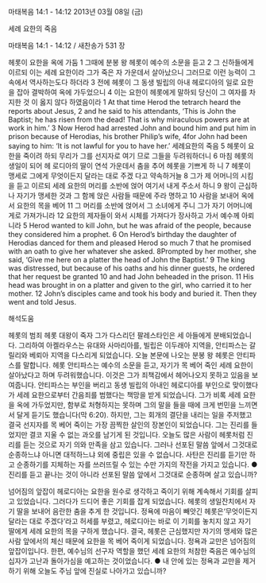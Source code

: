 마태복음 14:1 - 14:12 
2013년 03월 08일 (금)

세례 요한의 죽음



마태복음 14:1 - 14:12 / 새찬송가 531 장


헤롯이 요한을 옥에 가둠
1 그때에 분봉 왕 헤롯이 예수의 소문을 듣고 2 그
신하들에게 이르되 이는 세례 요한이라 그가 죽은
자 가운데서 살아났으니 그러므로 이런 능력이 그 속에서
역사하는도다 하더라 3 전에 헤롯이 그 동생 빌립의 아내
헤로디아의 일로 요한을 잡아 결박하여 옥에 가두었으니 4
이는 요한이 헤롯에게 말하되 당신이 그 여자를 차지한 것
이 옳지 않다 하였음이라
1 At that time Herod the tetrarch heard the reports about Jesus, 2 and he said
to his attendants, ‘This is John the Baptist; he has risen from the dead! That is
why miraculous powers are at work in him.’ 3 Now Herod had arrested John
and bound him and put him in prison because of Herodias, his brother Philip’s
wife, 4for John had been saying to him: ‘It is not lawful for you to have her.’
세례요한의 죽음
5 헤롯이 요한을 죽이려 하되 무리가 그를 선지자로 여기
므로 그들을 두려워하더니 6 마침 헤롯의 생일이 되어 헤
로디아의 딸이 연석 가운데서 춤을 추어 헤롯을 기쁘게 하
니 7 헤롯이 맹세로 그에게 무엇이든지 달라는 대로 주겠
다고 약속하거늘 8 그가 제 어머니의 시킴을 듣고 이르되
세례 요한의 머리를 소반에 얹어 여기서 내게 주소서 하니
9 왕이 근심하나 자기가 맹세한 것과 그 함께 앉은 사람들
때문에 주라 명하고 10 사람을 보내어 옥에서 요한의 목을
베어 11 그 머리를 소반에 얹어서 그 소녀에게 주니 그가
자기 어머니에게로 가져가니라 12 요한의 제자들이 와서
시체를 가져다가 장사하고 가서 예수께 아뢰니라
5 Herod wanted to kill John, but he was afraid of the people, because they
considered him a prophet. 6 On Herod’s birthday the daughter of Herodias
danced for them and pleased Herod so much 7 that he promised with an oath
to give her whatever she asked. 8Prompted by her mother, she said, ‘Give me
here on a platter the head of John the Baptist.’ 9 The king was distressed, but
because of his oaths and his dinner guests, he ordered that her request be
granted 10 and had John beheaded in the prison. 11 His head was brought in
on a platter and given to the girl, who carried it to her mother. 12 John’s
disciples came and took his body and buried it. Then they went and told Jesus.

해석도움





헤롯의 범죄 
헤롯 대왕이 죽자 그가 다스리던 팔레스타인은 세 아들에게 분배되었습니다. 그리하여 아켈라우스는 유대와 사마리아를, 빌립은 이두래아 지역을, 안티파스는 갈릴리와 베뢰아 지역을 다스리게 되었습니다. 오늘 본문에 나오는 분봉 왕 헤롯은 안티파스를 말합니다. 헤롯 안티파스는 예수의 소문을 듣고, 자기가 목 베어 죽인 세례 요한이 살아났다고 하며 두려워했습니다. 이것은 그가 죄책감에서 헤어나오지 못하고 있음을 보여줍니다. 안티파스는 부인을 버리고 동생 빌립의 아내인 헤로디아를 부인으로 맞이했다가 세례 요한으로부터 간음죄를 범했다는 책망을 받게 되었습니다. 그가 비록 세례 요한을 옥에 가두었지만, 함부로 처형하지는 못하며 그의 말을 들을 때에 크게 번민을 느끼면서 달게 듣기도 했습니다(막 6:20). 하지만, 그는 회개의 결단을 내리는 일을 주저했고 결국 선지자를 목 베어 죽이는 가장 끔찍한 살인의 장본인이 되었습니다. 그는 진리를 들었지만 결코 지울 수 없는 과오를 남기게 된 것입니다. 오늘도 많은 사람이 헤롯처럼 진리를 듣는 것으로 자기 의와 만족을 삼고 있습니다. 그러나 선포된 말씀 앞에서 그것대로 순종하느냐 아니면 대적하느냐 외에 중립은 있을 수 없습니다. 사탄은 진리를 듣기만 하고 순종하기를 지체하는 자를 쓰러뜨릴 수 있는 수만 가지의 작전을 가지고 있습니다.
● 진리를 듣고 끝나는 것이 아니라 선포된 말씀 앞에서 그것대로 순종하며 살고 있습니까?

넘어짐의 앞잡이 
헤로디아는 요한을 원수로 생각하고 죽이기 위해 계속해서 기회를 살피고 있었습니다. 그러다가 드디어 좋은 기회를 잡게 되었습니다. 헤롯의 생일잔치에서 자기 딸을 보내어 음란한 춤을 추게 한 것입니다. 정욕에 마음이 빼앗긴 헤롯은‘무엇이든지 달라는 대로 주겠다’라고 허세를 부렸고, 헤로디아는 바로 이 기회를 놓치지 않고 자기 딸에게 세례 요한의 목을 구하게 했습니다. 결국, 헤롯은 근심했지만 자기의 맹세와 많은 사람 앞에서의 체신 때문에 요한을 목 베어 죽이게 되었습니다. 정욕과 교만은 넘어짐의 앞잡이입니다. 한편, 예수님의 선구자 역할을 했던 세례 요한의 처참한 죽음은 예수님의 십자가 고난과 돌아가심을 예고하는 것이었습니다.
● 내 안에 있는 정욕과 교만을 제거하기 위해 오늘도 주님 앞에 진실로 나아가고 있습니까?